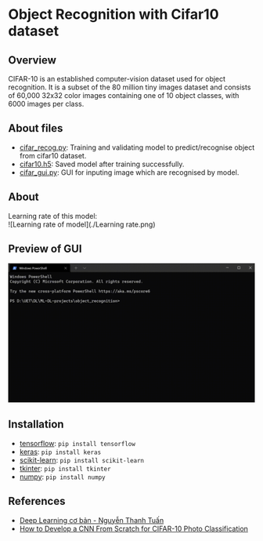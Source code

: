 # Object Recognition with Cifar10 dataset  
## Overview  
CIFAR-10  is an established computer-vision dataset used for object recognition. It is a subset of the 80 million tiny images dataset and consists of 60,000 32x32 color images containing one of 10 object classes, with 6000 images per class.  

## About files  
- [cifar_recog.py](https://github.com/thanhtvt/ML-DL-projects/blob/main/object_recognition/cifar_recog.py): Training and validating model to predict/recognise object from cifar10 dataset.
- [cifar10.h5](https://github.com/thanhtvt/ML-DL-projects/blob/main/object_recognition/cifar10.h5): Saved model after training successfully.
- [cifar_gui.py](https://github.com/thanhtvt/ML-DL-projects/blob/main/object_recognition/cifar_gui.py): GUI for inputing image which are recognised by model.  

## About  
Learning rate of this model:  
![Learning rate of model](./Learning rate.png)

## Preview of GUI  
![GUI](./gui.gif)  
  
## Installation
- [tensorflow](https://www.tensorflow.org/): `pip install tensorflow`
- [keras](https://keras.io/): `pip install keras`
- [scikit-learn](https://scikit-learn.org/): `pip install scikit-learn`
- [tkinter](https://docs.python.org/3/library/tkinter.html): `pip install tkinter`
- [numpy](https://numpy.org/): `pip install numpy`
  
## References
- [Deep Learning cơ bản - Nguyễn Thanh Tuấn](https://drive.google.com/file/d/1lNjzISABdoc7SRq8tg-xkCRRZRABPCKi/view)
- [How to Develop a CNN From Scratch for CIFAR-10 Photo Classification](https://machinelearningmastery.com/how-to-develop-a-cnn-from-scratch-for-cifar-10-photo-classification/)
